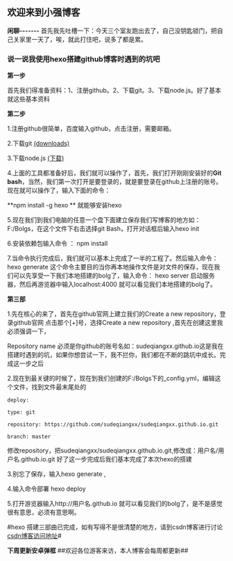 ## 欢迎来到小强博客 ##

**闲聊-------** 首先我先吐槽一下：今天三个室友跑出去了，自己没钥匙锁门，把自己关家里一天了，唉，就此打住吧，说多了都是累。

### 说一说我使用hexo搭建github博客时遇到的坑吧 ###

**第一步**

首先我们得准备资料：1、注册github。2、下载git。3、下载node.js。好了基本就这些基本资料


**第二步**

1.注册github很简单，百度输入github，点击注册，需要邮箱。

2.下载git [(downloads)](https://git-scm.com/downloads)

3.下载node.js [(下载)]()

4.上面的工具都准备好后，我们就可以操作了，首先，我们打开刚刚安装好的**Git bash**，当然，我们第一次打开是要登录的，就是要登录在github上注册的账号。现在就可以操作了，输入下面的命令：

**npm install -g hexo **
就能够安装hexo

5.现在我们到我们电脑的任意一个盘下面建立保存我们写博客的地方如：F:/Bolgs，在这个文件下右击选择git Bash，打开对话框后输入hexo init

6.安装依赖包输入命令 ： npm install

7.当命令执行完成后，我们就可以基本上完成了一半的工程了。然后输入命令：hexo generate
  这个命令主要目的当你再本地操作文件是对文件的保存，现在我们可以先享受一下我们本地搭建的bolg了，输入命令： hexo server 启动服务器，然后再游览器中输入localhost:4000 就可以看见我们本地搭建的bolg了。


**第三部**

1.先在核心的来了，首先在github官网上建立我们的Create a new repository，登录github官网
点击那个[+]号，选择Create a new repository ,首先在创建这里我必须强调一下，

Repository name 必须是你github的账号名如：sudeqiangxx.github.io这是我在搭建时遇到的坑，如果你想尝试一下，我不拦你，我们都在不断的跳坑中成长。完成这一步之后

2.现在到最关键的时候了，现在到我们创建的F:/Bolgs下的_config.yml，编辑这个文件，找到文件最末尾处的

	deploy:

  	type: git

  	repository: https://github.com/sudeqiangxx/sudeqiangxx.github.io.git
  
	branch: master

修改repository，把sudeqiangxx/sudeqiangxx.github.io.git,修改成：用户名/用户名.github.io.git 好了这一步完成后我们基本完成了本次hexo的搭建

3.别忘了保存，输入hexo generate ,

4.输入命令部署 hexo deploy

5.打开游览器输入http://用户名.github.io 就可以看见我们的bolg了，是不是感觉很有意思，必须有意思啊。


#hexo 搭建三部曲已完成，如有写得不是很清楚的地方，请到csdn博客进行讨论[csdn博客访问地址](http://blog.csdn.net/smallsmallrookie/article/details/51290925)#


**下周更新安卓弹框**
##欢迎各位游客来访，本人博客会每周都更新##

    




	
